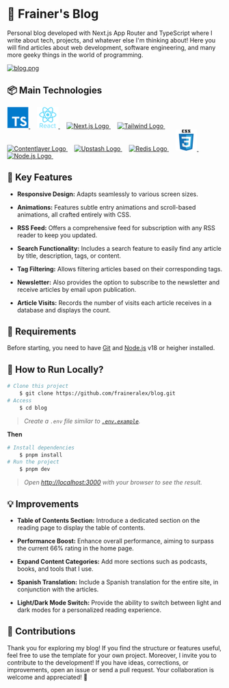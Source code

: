 # 📝 Frainer's Blog

Personal blog developed with Next.js App Router and TypeScript where I write about tech, projects, and whatever else I'm thinking about! Here you will find articles about web development, software engineering, and many more geeky things in the world of programming.

[![blog.png](https://i.postimg.cc/Kv43KPfJ/blog.png)](https://postimg.cc/xcD1hbWz)

## 📦 Main Technologies ##

<a href="https://typescript.org">
  <img width="50" title="TypeScript" alt="TypeScript Logo" src="https://raw.githubusercontent.com/devicons/devicon/master/icons/typescript/typescript-original.svg">
</a> &#xa0; &#xa0;

<a href="https://www.react.org">
  <img width="50" title="React" alt="React Logo" src="https://raw.githubusercontent.com/devicons/devicon/master/icons/react/react-original-wordmark.svg">
</a> &#xa0; &#xa0;

<a href="https://nextjs.org">
  <img width="50" title="Next.js" alt="Next.js Logo" src="https://nextjs.org/favicon.ico">
</a> &#xa0; &#xa0;

<a href="https://tailwind.org">
  <img width="50" title="Tailwind" alt="Tailwind Logo" src="https://camo.githubusercontent.com/0568e2de313626b2bd9b96f326941b012d45e9a4db1a23aa78bd8036207e57f8/68747470733a2f2f7777772e766563746f726c6f676f2e7a6f6e652f6c6f676f732f7461696c77696e646373732f7461696c77696e646373732d69636f6e2e737667">
</a> &#xa0; &#xa0;

<a href="https://contentlayer.dev">
  <img width="50" title="ContentLayer" alt="Contentlayer Logo" src="https://contentlayer.dev/favicon/favicon-196x196.png">
</a> &#xa0; &#xa0;

<a href="https://upstash.com">
  <img width="50" title="Upstash" alt="Upstash Logo" src="https://upstash.com/icons/favicon-32x32.png">
</a> &#xa0; &#xa0;

<a href="https://redis.io">
  <img width="50" title="Redis" alt="Redis Logo" src="https://redis.io/images/favicons/favicon-32x32.png">
</a> &#xa0; &#xa0;

<a href="">
  <img width="50" title="CSS" alt="CSS Logo" src="https://raw.githubusercontent.com/devicons/devicon/master/icons/css3/css3-original-wordmark.svg">
</a> &#xa0; &#xa0;

<a href="https:nodejs.org">
  <img width="43" title="Node.js" alt="Node.js Logo" src="https://static-00.iconduck.com/assets.00/node-js-icon-454x512-nztofx17.png">
</a> &#xa0; &#xa0;

###

## 🚀 Key Features

- **Responsive Design:** Adapts seamlessly to various screen sizes.

- **Animations:** Features subtle entry animations and scroll-based animations, all crafted entirely with CSS.

- **RSS Feed:** Offers a comprehensive feed for subscription with any RSS reader to keep you updated.

- **Search Functionality:** Includes a search feature to easily find any article by title, description, tags, or content.

- **Tag Filtering:** Allows filtering articles based on their corresponding tags.

- **Newsletter:** Also provides the option to subscribe to the newsletter and receive articles by email upon publication.

- **Article Visits:** Records the number of visits each article receives in a database and displays the count.


## :checkered_flag: Requirements ##

Before starting, you need to have [Git](https://git-scm.com) and [Node.js](https://nodejs.org) v18 or heigher installed.
## 🍿 How to Run Locally? ##

```bash
# Clone this project
    $ git clone https://github.com/fraineralex/blog.git
# Access
    $ cd blog
```
> *Create a `.env` file similar to [`.env.example`](https://github.com/fraineralex/blog/blob/main/.env.example).*

**Then**

```bash
# Install dependencies
    $ pnpm install
# Run the project
    $ pnpm dev
```

> *Open [http://localhost:3000](http://localhost:3000) with your browser to see the result.*

## 💡 Improvements
- **Table of Contents Section:** Introduce a dedicated section on the reading page to display the table of contents.

- **Performance Boost:** Enhance overall performance, aiming to surpass the current 66% rating in the home page.

- **Expand Content Categories:** Add more sections such as podcasts, books, and tools that I use.

- **Spanish Translation:** Include a Spanish translation for the entire site, in conjunction with the articles.

- **Light/Dark Mode Switch:** Provide the ability to switch between light and dark modes for a personalized reading experience.

## 🤝 Contributions

Thank you for exploring my blog! If you find the structure or features useful, feel free to use the template for your own project. Moreover, I invite you to contribute to the development! If you have ideas, corrections, or improvements, open an issue or send a pull request. Your collaboration is welcome and appreciated! 🚀

